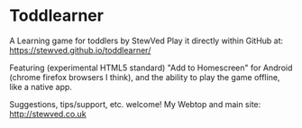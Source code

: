 # Toddlearner
A Learning game for toddlers by StewVed
Play it directly within GitHub at:
https://stewved.github.io/toddlearner/

Featuring (experimental HTML5 standard) "Add to Homescreen" for
Android (chrome firefox browsers I think), and the ability to
play the game offline, like a native app.

Suggestions, tips/support, etc. welcome!
My Webtop and main site:
http://stewved.co.uk
